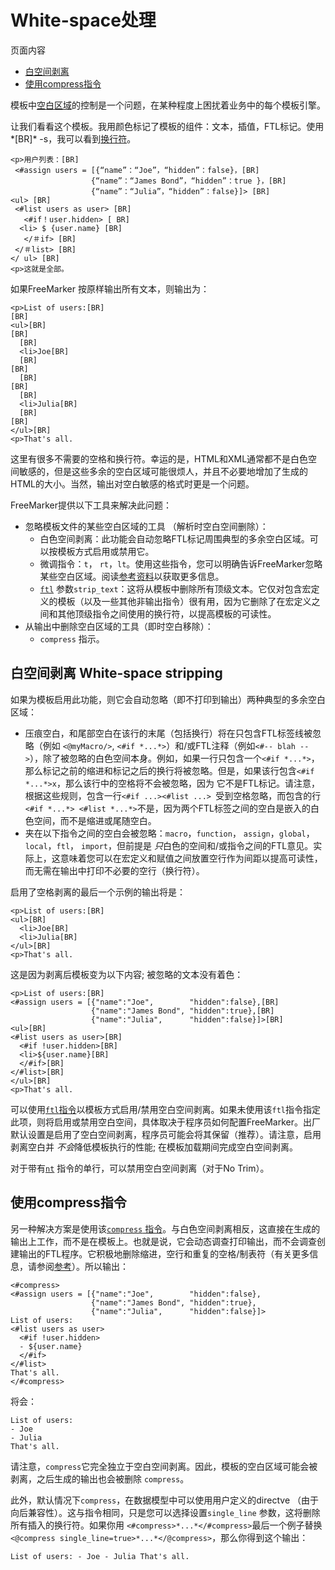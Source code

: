 # White-space处理

页面内容

- [白空间剥离](https://freemarker.apache.org/docs/dgui_misc_whitespace.html#dgui_misc_whitespace_stripping)
- [使用compress指令](https://freemarker.apache.org/docs/dgui_misc_whitespace.html#autoid_30)

模板中[空白区域](https://freemarker.apache.org/docs/gloss.html#gloss.whiteSpace)的控制是一个问题，在某种程度上困扰着业务中的每个模板引擎。

让我们看看这个模板。我用颜色标记了模板的组件：文本，插值，FTL标记。使用*[BR]* -s，我可以看到[换行符](https://freemarker.apache.org/docs/gloss.html#gloss.lineBreak)。

```
<p>用户列表：[BR]
 <#assign users = [{“name”：“Joe”，“hidden”：false}，[BR] 
                  {“name”：“James Bond”，“hidden”：true }，[BR] 
                  {“name”：“Julia”，“hidden”：false}]> [BR] 
<ul> [BR]
 <#list users as user> [BR]
   <#if！user.hidden> [ BR] 
  <li> $ {user.name} [BR]
   </＃if> [BR]
 </＃list> [BR] 
</ ul> [BR] 
<p>这就是全部。
```

如果FreeMarker 按原样输出所有文本，则输出为：

```
<p>List of users:[BR]
[BR]
<ul>[BR]
[BR]
  [BR]
  <li>Joe[BR]
  [BR]
[BR]
  [BR]
[BR]
  [BR]
  <li>Julia[BR]
  [BR]
[BR]
</ul>[BR]
<p>That's all.
```

这里有很多不需要的空格和换行符。幸运的是，HTML和XML通常都不是白色空间敏感的，但是这些多余的空白区域可能很烦人，并且不必要地增加了生成的HTML的大小。当然，输出对空白敏感的格式时更是一个问题。

FreeMarker提供以下工具来解决此问题：

- 忽略模板文件的某些空白区域的工具 （解析时空白空间删除）：
  - 白色空间剥离：此功能会自动忽略FTL标记周围典型的多余空白区域。可以按模板方式启用或禁用它。
  - 微调指令：`t`， `rt`，`lt`。使用这些指令，您可以明确告诉FreeMarker忽略某些空白区域。阅读[参考资料](https://freemarker.apache.org/docs/ref_directive_t.html#ref.directive.t)以获取更多信息。
  - [`ftl`](https://freemarker.apache.org/docs/ref_directive_ftl.html#ref.directive.ftl) 参数`strip_text`：这将从模板中删除所有顶级文本。它仅对包含宏定义的模板（以及一些其他非输出指令）很有用，因为它删除了在宏定义之间和其他顶级指令之间使用的换行符，以提高模板的可读性。
- 从输出中删除空白区域的工具（即时空白移除）：
  - `compress` 指示。

## 白空间剥离 White-space stripping

如果为模板启用此功能，则它会自动忽略（即不打印到输出）两种典型的多余空白区域：

- 压痕空白，和尾部空白在该行的末尾（包括换行）将在只包含FTL标签线被忽略（例如 `<@myMacro/>`, `<#if *...*>`）和/或FTL注释（例如`<#-- blah -->`），除了被忽略的白色空间本身。例如，如果一行只包含一个`<#if *...*>`，那么标记之前的缩进和标记之后的换行将被忽略。但是，如果该行包含`<#if *...*>x`，那么该行中的空格将不会被忽略，因为 它不是FTL标记。请注意，根据这些规则，包含一行`<#if ...><#list ...> `受到空格忽略，而包含的行 `<#if *...*> <#list *...*>`不是，因为两个FTL标签之间的空白是嵌入的白色空间，而不是缩进或尾随空白。
- 夹在以下指令之间的空白会被忽略：`macro`，`function`， `assign`，`global`， `local`，`ftl`， `import`，但前提是 *只*白色的空间和/或指令之间的FTL意见。实际上，这意味着您可以在宏定义和赋值之间放置空行作为间距以提高可读性，而无需在输出中打印不必要的空行（换行符）。

启用了空格剥离的最后一个示例的输出将是：

```
<p>List of users:[BR]
<ul>[BR]
  <li>Joe[BR]
  <li>Julia[BR]
</ul>[BR]
<p>That's all.
```

这是因为剥离后模板变为以下内容; 被忽略的文本没有着色：

```
<p>List of users:[BR]
<#assign users = [{"name":"Joe",        "hidden":false},[BR]
                  {"name":"James Bond", "hidden":true},[BR]
                  {"name":"Julia",      "hidden":false}]>[BR]
<ul>[BR]
<#list users as user>[BR]
  <#if !user.hidden>[BR]
  <li>${user.name}[BR]
  </#if>[BR]
</#list>[BR]
</ul>[BR]
<p>That's all.
```

可以使用[`ftl`指令](https://freemarker.apache.org/docs/ref_directive_ftl.html#ref.directive.ftl)以模板方式启用/禁用空白空间剥离。如果未使用该`ftl`指令指定此项，则将启用或禁用空白空间，具体取决于程序员如何配置FreeMarker。出厂默认设置是启用了空白空间剥离，程序员可能会将其保留（推荐）。请注意，启用剥离空白并 *不会*降低模板执行的性能; 在模板加载期间完成空白空间剥离。

对于带有[`nt`](https://freemarker.apache.org/docs/ref_directive_nt.html#ref.directive.nt) 指令的单行，可以禁用空白空间剥离（对于No Trim）。

## 使用compress指令

另一种解决方案是使用该[`compress` 指令](https://freemarker.apache.org/docs/ref_directive_compress.html#ref.directive.compress)。与白色空间剥离相反，这直接在生成的输出上工作，而不是在模板上。也就是说，它会动态调查打印输出，而不会调查创建输出的FTL程序。它积极地删除缩进，空行和重复的空格/制表符（有关更多信息，请参阅[参考](https://freemarker.apache.org/docs/ref_directive_compress.html#ref.directive.compress)）。所以输出：

```
<#compress>
<#assign users = [{"name":"Joe",        "hidden":false},
                  {"name":"James Bond", "hidden":true},
                  {"name":"Julia",      "hidden":false}]>
List of users:
<#list users as user>
  <#if !user.hidden>
  - ${user.name}
  </#if>
</#list>
That's all.
</#compress>
```

将会：

```
List of users:
- Joe
- Julia
That's all.
```

请注意，`compress`它完全独立于空白空间剥离。因此，模板的空白区域可能会被剥离，之后生成的输出也会被删除 `compress`。

此外，默认情况下`compress`，在数据模型中可以使用用户定义的directve （由于向后兼容性）。这与指令相同，只是您可以选择设置`single_line` 参数，这将删除所有插入的换行符。如果你用 `<#compress>*...*</#compress>`最后一个例子替换`<@compress single_line=true>*...*</@compress>`，那么你得到这个输出：

```
List of users: - Joe - Julia That's all.
```